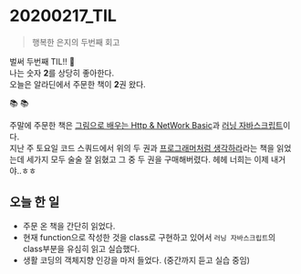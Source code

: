 # 20200217_TIL

> 행복한 은지의 두번째 회고

벌써 두번째 TIL!! :tada:   
나는 숫자 **2**를 상당히 좋아한다.  
오늘은 알라딘에서 주문한 책이 **2**권 왔다.    

:books: :books:  

주말에 주문한 책은 [그림으로 배우는 Http & NetWork Basic](https://www.aladin.co.kr/shop/wproduct.aspx?ItemId=51908132)과 [러닝 자바스크립트](https://www.aladin.co.kr/shop/wproduct.aspx?ItemId=112137604)이다.  
지난 주 토요일 코드 스쿼드에서 위의 두 권과 [프로그래머처럼 생각하라](https://www.aladin.co.kr/shop/wproduct.aspx?ItemId=107237032)라는 책을 읽었는데 세가지 모두 술술 잘 읽혔고 그 중 두 권을 구매해버렸다. 헤헤 너희는 이제 내거야..ㅎㅎ  

## 오늘 한 일
- 주문 온 책을 간단히 읽었다.  
- 현재 function으로 작성한 것을 class로 구현하고 있어서 `러닝 자바스크립트`의 class부분을 유심히 읽고 실습했다.  
- 생활 코딩의 객체지향 인강을 마저 들었다. (중간까지 듣고 실습 중임)  
